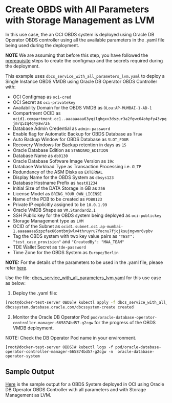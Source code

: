 # Create OBDS with All Parameters with Storage Management as LVM

In this use case, the an OCI OBDS system is deployed using Oracle DB Operator OBDS controller using all the available parameters in the .yaml file being used during the deployment.

**NOTE** We are assuming that before this step, you have followed the [prerequisite](./../README.md#prerequsites-to-deploy-a-dbcs-system-using-oracle-db-operator-dbcs-controller) steps to create the configmap and the secrets required during the deployment.

This example uses `dbcs_service_with_all_parameters_lvm.yaml` to deploy a Single Instance OBDS VMDB using Oracle DB Operator OBDS Controller with:

- OCI Configmap as `oci-cred`  
- OCI Secret as `oci-privatekey`  
- Availability Domain for the OBDS VMDB as `OLou:AP-MUMBAI-1-AD-1`  
- Compartment OCID as `ocid1.compartment.oc1..aaaaaaaa63yqilqhgxv3dszur3a2fgwc64ohpfy43vpqjm7q5zq4q4yaw72a`  
- Database Admin Credential as `admin-password`  
- Enable flag for Automatic Backup for OBDS Database as `True`
- Auto Backup Window for OBDS Database as `SLOT_FOUR`
- Recovery Windows for Backup retention in days as `15`
- Oracle Database Edition as `STANDARD_EDITION`
- Database Name as `db0130`  
- Oracle Database Software Image Version as `19c`  
- Database Workload Type as Transaction Processing i.e. `OLTP`  
- Redundancy of the ASM Disks as `EXTERNAL`
- Display Name for the OBDS System as `dbsys123`
- Database Hostname Prefix as `host01234`  
- Initial Size of the DATA Storage in GB as `256`
- License Model as `BRING_YOUR_OWN_LICENSE`
- Name of the PDB to be created as `PDB0123`
- Private IP explicitly assigned to be `10.0.1.99`
- Oracle VMDB Shape as `VM.Standard2.1`  
- SSH Public key for the OBDS system being deployed as `oci-publickey`  
- Storage Management type as `LVM`
- OCID of the Subnet as `ocid1.subnet.oc1.ap-mumbai-1.aaaaaaaa5zpzfax66omtbmjwlv4thruyru7focnu7fjcjksujmgwmr6vpbv`  
- Tag the OBDS system with two key value pairs as `"TEST": "test_case_provision"` and `"CreatedBy": "MAA_TEAM"`
- TDE Wallet Secret as `tde-password`
- Time Zone for the OBDS System as `Europe/Berlin`


**NOTE:** For the details of the parameters to be used in the .yaml file, please refer [here](./dbcs_controller_parameters.md).  

Use the file: [dbcs_service_with_all_parameters_lvm.yaml](./dbcs_service_with_all_parameters_lvm.yaml) for this use case as below:

1. Deploy the .yaml file:  
```sh
[root@docker-test-server OBDS]# kubectl apply -f dbcs_service_with_all_parameters_lvm.yaml
dbcssystem.database.oracle.com/dbcssystem-create created
```

2. Monitor the Oracle DB Operator Pod `pod/oracle-database-operator-controller-manager-665874bd57-g2cgw` for the progress of the OBDS VMDB deployment. 

NOTE: Check the DB Operator Pod name in your environment.

```
[root@docker-test-server OBDS]# kubectl logs -f pod/oracle-database-operator-controller-manager-665874bd57-g2cgw -n  oracle-database-operator-system
```

## Sample Output

[Here](./dbcs_service_with_all_parameters_lvm_sample_output.log) is the sample output for a OBDS System deployed in OCI using Oracle DB Operator OBDS Controller with all parameters and with Storage Management as LVM.
